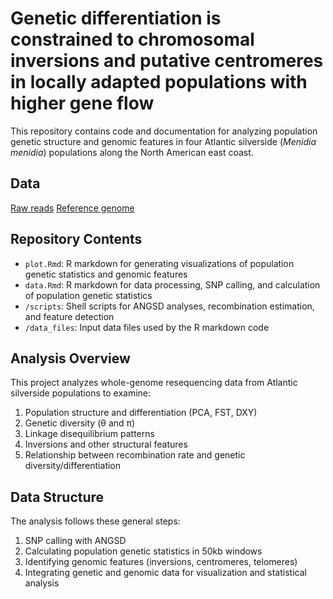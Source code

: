 
# Genetic differentiation is constrained to chromosomal inversions and putative centromeres in locally adapted populations with higher gene flow

This repository contains code and documentation for analyzing population genetic structure and genomic features in four Atlantic silverside (*Menidia menidia*) populations along the North American east coast.


## Data 

[Raw reads](http://ncbi.nlm.nih.gov/bioproject/PRJNA376564/)
[Reference genome](https://www.ncbi.nlm.nih.gov/datasets/genome/GCA_965154125.1/)

## Repository Contents

- `plot.Rmd`: R markdown for generating visualizations of population genetic statistics and genomic features
- `data.Rmd`: R markdown for data processing, SNP calling, and calculation of population genetic statistics
- `/scripts`: Shell scripts for ANGSD analyses, recombination estimation, and feature detection
- `/data_files`: Input data files used by the R markdown code


## Analysis Overview

This project analyzes whole-genome resequencing data from Atlantic silverside populations to examine:
1. Population structure and differentiation (PCA, FST, DXY)
2. Genetic diversity (θ and π)
3. Linkage disequilibrium patterns
4. Inversions and other structural features
5. Relationship between recombination rate and genetic diversity/differentiation

## Data Structure

The analysis follows these general steps:
1. SNP calling with ANGSD
2. Calculating population genetic statistics in 50kb windows
3. Identifying genomic features (inversions, centromeres, telomeres)
4. Integrating genetic and genomic data for visualization and statistical analysis
